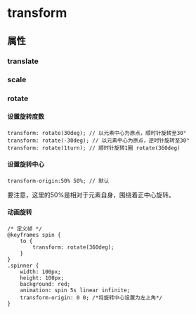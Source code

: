 # transform
## 属性
### translate
### scale
### rotate
#### 设置旋转度数
```
transform: rotate(30deg); // 以元素中心为原点，顺时针旋转至30°
transform: rotate(-30deg); // 以元素中心为原点，逆时针旋转至30°
transform: rotate(1turn); // 顺时针旋转1圈 rotate(360deg)
```
#### 设置旋转中心
```
transform-origin:50% 50%; // 默认
```
要注意，这里的50%是相对于元素自身，围绕着正中心旋转。
#### 动画旋转
```
/* 定义帧 */
@keyframes spin {
    to {
        transform: rotate(360deg);
    }
}
.spinner {
    width: 100px;
    height: 100px;
    background: red;
    animation: spin 5s linear infinite;
    transform-origin: 0 0; /*将旋转中心设置为左上角*/
}
```
